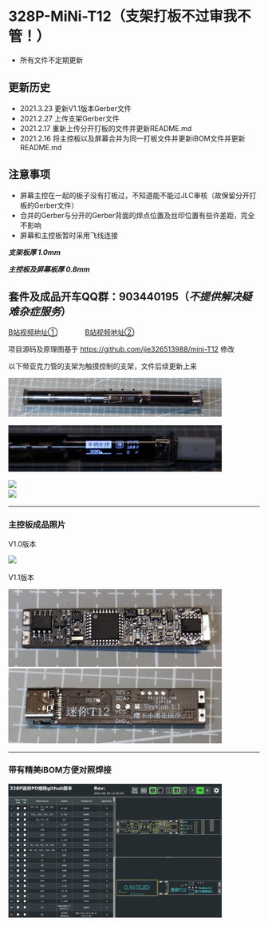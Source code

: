 # 328P-MiNi-T12（支架打板不过审我不管！）
- 所有文件不定期更新

## 更新历史
- 2021.3.23  更新V1.1版本Gerber文件
- 2021.2.27  上传支架Gerber文件
- 2021.2.17  重新上传分开打板的文件并更新README.md
- 2021.2.16  将主控板以及屏幕合并为同一打板文件并更新iBOM文件并更新README.md

## 注意事项
- 屏幕主控在一起的板子没有打板过，不知道能不能过JLC审核（故保留分开打板的Gerber文件）
- 合并的Gerber与分开的Gerber背面的焊点位置及丝印位置有些许差距，完全不影响
- 屏幕和主控板暂时采用飞线连接

***支架板厚&nbsp;1.0mm***

***主控板及屏幕板厚&nbsp;0.8mm***

## 套件及成品开车QQ群：903440195（***不提供解决疑难杂症服务***）

[B站视频地址①](https://www.bilibili.com/video/BV1q54y1p7Bn) &nbsp;&nbsp;&nbsp;&nbsp;&nbsp;&nbsp;&nbsp;&nbsp;&nbsp;&nbsp;&nbsp;&nbsp; [B站视频地址②](https://www.bilibili.com/video/BV1bz4y1m7pS)

项目源码及原理图基于 https://github.com/jie326513988/mini-T12 修改

以下带亚克力管的支架为触摸控制的支架，文件后续更新上来

<img src="Picture/8.jpg" width="85%"><br/>

<img src="Picture/9.jpg" width="85%"><br/>

<img src="Picture/7.png" width="85%"><br/>     <img src="Picture/6.png" width="85%"/><br/>
***
### 主控板成品照片

V1.0版本

<img src="Picture/2.jpg" width="85%"/><br/>

V1.1版本

<img src="Picture/10.jpg" width="85%"><br/>   <img src="Picture/11.jpg" width="85%"><br/>
***
### 带有精美iBOM方便对照焊接

<img src="Picture/1.png" width="85%"/><br/>
